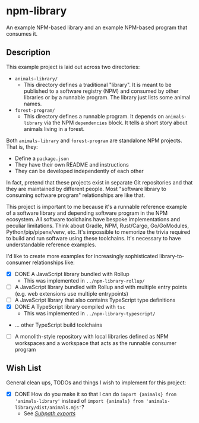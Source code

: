 # npm-library

An example NPM-based library and an example NPM-based program that consumes it.

## Description

This example project is laid out across two directories:

* `animals-library/`
  * This directory defines a traditional "library". It is meant to be published to a software registry (NPM) and consumed
    by other libraries or by a runnable program. The library just lists some animal names. 
* `forest-program/`
  * This directory defines a runnable program. It depends on `animals-library` via the NPM `dependencies` block. It
    tells a short story about animals living in a forest.

Both `animals-library` and `forest-program` are standalone NPM projects. That is, they:

* Define a `package.json`
* They have their own README and instructions
* They can be developed independently of each other

In fact, pretend that these projects exist in separate Git repositories and that they are maintained by different people.
Most "software library to consuming software program" relationships are like that.

This project is important to me because it's a runnable reference example of a software library and depending software
program in the NPM ecosystem. All software toolchains have bespoke implementations and peculiar limitations. Think about
Gradle, NPM, Rust/Cargo, Go/GoModules, Python/pip/pipenv/venv, etc. It's impossible to memorize the trivia required to
build and run software using these toolchains. It's necessary to have understandable reference examples.

I'd like to create more examples for increasingly sophisticated library-to-consumer relationships like:

* [x] DONE A JavaScript library bundled with Rollup
  * This was implemented in `../npm-library-rollup/` 
* [ ] A JavaScript library bundled with Rollup and with multiple entry points (e.g. web extensions use multiple entrypoints)
* [ ] A JavaScript library that also contains TypeScript type definitions
* [x] DONE A TypeScript library compiled with `tsc`
  * This was implemented in `../npm-library-typescript/`
* ... other TypeScript build toolchains
* [ ] A monolith-style repository with local libraries defined as NPM workspaces and a workspace that acts as the runnable
  consumer program

## Wish List

General clean ups, TODOs and things I wish to implement for this project:

* [x] DONE How do you make it so that I can do `import {animals} from 'animals-library'` instead of `import {animals} from 'animals-library/dist/animals.mjs'`?
  * See [*Subpath exports*](https://nodejs.org/api/packages.html#subpath-exports)
